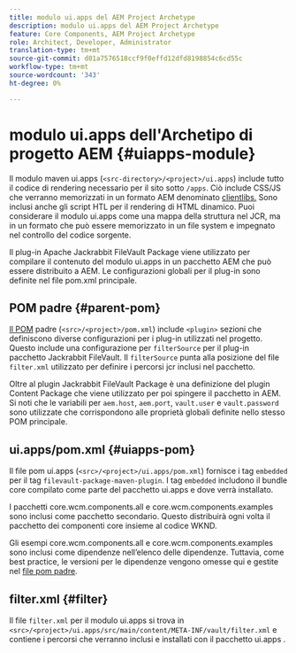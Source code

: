 ```yaml
---
title: modulo ui.apps del AEM Project Archetype
description: modulo ui.apps del AEM Project Archetype
feature: Core Components, AEM Project Archetype
role: Architect, Developer, Administrator
translation-type: tm+mt
source-git-commit: d01a7576518ccf9f0effd12dfd8198854c6cd55c
workflow-type: tm+mt
source-wordcount: '343'
ht-degree: 0%

---
```



# modulo ui.apps dell&#39;Archetipo di progetto AEM {#uiapps-module}

Il modulo maven ui.apps (`<src-directory>/<project>/ui.apps`) include tutto il codice di rendering necessario per il sito sotto `/apps`. Ciò include CSS/JS che verranno memorizzati in un formato AEM denominato [clientlibs.](uifrontend.md#clientlibs) Sono inclusi anche gli script HTL per il rendering di HTML dinamico. Puoi considerare il modulo ui.apps come una mappa della struttura nel JCR, ma in un formato che può essere memorizzato in un file system e impegnato nel controllo del codice sorgente.

Il plug-in Apache Jackrabbit FileVault Package viene utilizzato per compilare il contenuto del modulo ui.apps in un pacchetto AEM che può essere distribuito a AEM. Le configurazioni globali per il plug-in sono definite nel file pom.xml principale.

## POM padre {#parent-pom}

[Il POM](/help/developing/archetype/using.md#parent-pom)  padre (`<src>/<project>/pom.xml`) include  `<plugin>` sezioni che definiscono diverse configurazioni per i plug-in utilizzati nel progetto. Questo include una configurazione per `filterSource` per il plug-in pacchetto Jackrabbit FileVault. Il `filterSource` punta alla posizione del file `filter.xml` utilizzato per definire i percorsi jcr inclusi nel pacchetto.

Oltre al plugin Jackrabbit FileVault Package è una definizione del plugin Content Package che viene utilizzato per poi spingere il pacchetto in AEM. Si noti che le variabili per `aem.host`, `aem.port`, `vault.user` e `vault.password` sono utilizzate che corrispondono alle proprietà globali definite nello stesso POM principale.

## ui.apps/pom.xml {#uiapps-pom}

Il file pom ui.apps (`<src>/<project>/ui.apps/pom.xml`) fornisce i tag `embedded` per il tag `filevault-package-maven-plugin`. I tag `embedded` includono il bundle core compilato come parte del pacchetto ui.apps e dove verrà installato.

I pacchetti core.wcm.components.all e core.wcm.components.examples sono inclusi come pacchetto secondario. Questo distribuirà ogni volta il pacchetto dei componenti core insieme al codice WKND.

Gli esempi core.wcm.components.all e core.wcm.components.examples sono inclusi come dipendenze nell’elenco delle dipendenze. Tuttavia, come best practice, le versioni per le dipendenze vengono omesse qui e gestite nel [file pom padre](/help/developing/archetype/using.md#core-components).

## filter.xml {#filter}

Il file `filter.xml` per il modulo ui.apps si trova in `<src>/<project>/ui.apps/src/main/content/META-INF/vault/filter.xml` e contiene i percorsi che verranno inclusi e installati con il pacchetto ui.apps .
